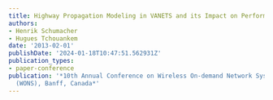 ```yaml
---
title: Highway Propagation Modeling in VANETS and its Impact on Performance Evaluation
authors:
- Henrik Schumacher
- Hugues Tchouankem
date: '2013-02-01'
publishDate: '2024-01-18T10:47:51.562931Z'
publication_types:
- paper-conference
publication: '*10th Annual Conference on Wireless On-demand Network Systems and Services
  (WONS), Banff, Canada*'
---
```

